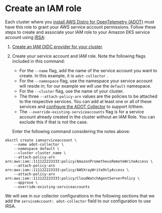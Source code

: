 # Create an IAM role<a name="adot-iam"></a>

Each cluster where you [install AWS Distro for OpenTelemetry \(ADOT\)](adot-manage.md#adot-install) must have this role to grant your AWS service account permissions\. Follow these steps to create and associate your IAM role to your Amazon EKS service account using [ IRSA](iam-roles-for-service-accounts.md):

1.  [Create an IAM OIDC provider for your cluster](enable-iam-roles-for-service-accounts.md)\. 

1. Create your service account and IAM role\. Note the following flags included in this command: 
   + For the `--name` flag, add the name of the service account you want to create\. In this example, it is `adot-collector` \.
   + For the `--namespace` flag, use the namespace your service account will reside in; for our example we will use the `default` namespace\.
   + For the `--cluster` flag, use the name of your cluster\.
   + The three `--attach-policy-arn` values are the policies to be attached to the respective services\. You can add at least one or all of these services and [configure the ADOT Collector](deploy-collector.md) to support it/them\.
   +  The `--override-existing-serviceaccounts` flag is for a service account already created in the cluster without an IAM Role\. You can exclude this if that is not the case\. 

     Enter the following command considering the notes above:

```
eksctl create iamserviceaccount \
    --name adot-collector \
    --namespace default \
    --cluster cluster_name \
    --attach-policy-arn arn:aws:iam::111122223333:policy/AmazonPrometheusRemoteWriteAccess \
    --attach-policy-arn arn:aws:iam::111122223333:policy/AWSXrayWriteOnlyAccess \
    --attach-policy-arn arn:aws:iam::111122223333:policy/CloudWatchAgentServerPolicy \
    --approve \
    --override-existing-serviceaccounts
```

We will see in our collector configurations in the following sections that we add the `serviceAccount: adot-collector` field to our configuration to use IRSA\.
